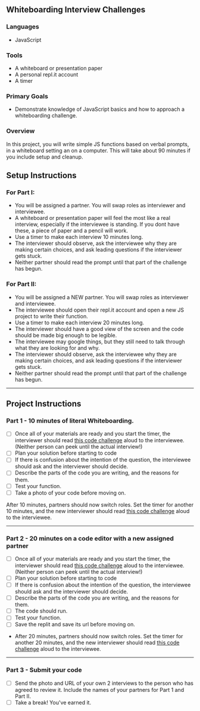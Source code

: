 ## Whiteboarding Interview Challenges

### Languages
- JavaScript

### Tools
- A whiteboard or presentation paper 
- A personal repl.it account
- A timer

### Primary Goals
- Demonstrate knowledge of JavaScript basics and how to approach a whiteboarding challenge.

### Overview
In this project, you will write simple JS functions based on verbal prompts, in a whiteboard setting an on a computer. This will take about 90 minutes if you include setup and cleanup.

## Setup Instructions

### For Part I:
- You will be assigned a partner.  You will swap roles as interviewer and interviewee.
- A whiteboard or presentation paper will feel the most like a real interview, especially if the interviewee is standing.  If you dont have these, a piece of paper and a pencil will work.
- Use a timer to make each interview 10 minutes long.
- The interviewer should observe, ask the interviewee why they are making certain choices, and ask leading questions if the interviewer gets stuck.
- Neither partner should read the prompt until that part of the challenge has begun.

### For Part II:
- You will be assigned a NEW partner.  You will swap roles as interviewer and interviewee.
- The interviewee should open their repl.it account and open a new JS project to write their function.  
- Use a timer to make each interview 20 minutes long.
- The interviewer should have a good view of the screen and the code should be made big enough to be legible.
- The interviewee may google things, but they still need to talk through what they are looking for and why.
- The interviewer should observe, ask the interviewee why they are making certain choices, and ask leading questions if the interviewer gets stuck.
- Neither partner should read the prompt until that part of the challenge has begun.

-----

## Project Instructions

### Part 1 - 10 minutes of literal Whiteboarding.

- [ ] Once all of your materials are ready and you start the timer, the interviewer should read [this code challenge](https://gist.githubusercontent.com/alodahl/f269d17027633387c6b5c04fdf8dd0b3/raw/d2947d2cb4e466a949f63c3858849b5c7090ba6d/Part%2520I,%2520question%25201) aloud to the interviewee.  (Neither person can peek until the actual interview!)
- [ ] Plan your solution before starting to code
- [ ] If there is confusion about the intention of the question, the interviewee should ask and the interviewer should decide.
- [ ] Describe the parts of the code you are writing, and the reasons for them.
- [ ] Test your function.
- [ ] Take a photo of your code before moving on.

After 10 minutes, partners should now switch roles. Set the timer for another 10 minutes, and the new interviewer should read [this code challenge](https://gist.githubusercontent.com/alodahl/2f86ed0e231baf13be8c524352b34139/raw/18935fcd8bf5b0a1da030b68e94ed3a72e11bf29/Part%2520I,%2520question%25202) aloud to the interviewee.

-----

### Part 2 - 20 minutes on a code editor with a new assigned partner

- [ ] Once all of your materials are ready and you start the timer, the interviewer should read [this code challenge](https://gist.githubusercontent.com/alodahl/e3218836b5d469eb975d24be1791bc22/raw/4121fbc7869e7cf7987f045de9c0314a25427dba/Part%2520II,%2520question%25201) aloud to the interviewee.  (Neither person can peek until the actual interview!)
- [ ] Plan your solution before starting to code
- [ ] If there is confusion about the intention of the question, the interviewee should ask and the interviewer should decide.
- [ ] Describe the parts of the code you are writing, and the reasons for them.
- [ ] The code should run.
- [ ] Test your function.
- [ ] Save the replit and save its url before moving on.

- After 20 minutes, partners should now switch roles. Set the timer for another 20 minutes, and the new interviewer should read [this code challenge](https://gist.githubusercontent.com/alodahl/609b94f5cf53cbc885afb96a80049fe4/raw/11f7f62d47bb122088ae45828cf1962218f40011/Part%2520II,%2520question%25202) aloud to the interviewee.
-----

### Part 3 - Submit your code

- [ ] Send the photo and URL of your own 2 interviews to the person who has agreed to review it. Include the names of your partners for Part 1 and Part II.
- [ ] Take a break!  You've earned it.
